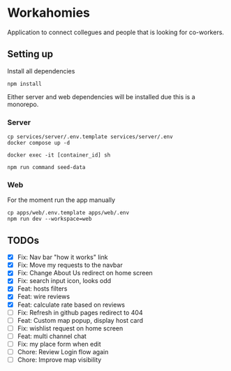 # Workahomies

Application to connect collegues and people that is looking for co-workers.

## Setting up

Install all dependencies

```
npm install
```

Either server and web dependencies will be installed due this is a monorepo.

### Server

```
cp services/server/.env.template services/server/.env
docker compose up -d

docker exec -it [container_id] sh

npm run command seed-data
```

### Web

For the moment run the app manually

```
cp apps/web/.env.template apps/web/.env
npm run dev --workspace=web
```

## TODOs

- [x] Fix: Nav bar "how it works" link
- [x] Fix: Move my requests to the navbar
- [x] Fix: Change About Us redirect on home screen
- [x] Fix: search input icon, looks odd
- [x] Feat: hosts filters
- [x] Feat: wire reviews
- [x] Feat: calculate rate based on reviews
- [ ] Fix: Refresh in github pages redirect to 404
- [ ] Feat: Custom map popup, display host card
- [ ] Fix: wishlist request on home screen
- [ ] Feat: multi channel chat
- [ ] Fix: my place form when edit
- [ ] Chore: Review Login flow again
- [ ] Chore: Improve map visibility
